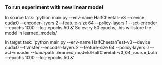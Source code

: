 ### To run experiment with new linear model
In source task: 
'python main.py --env-name HalfCheetah-v3 --device cuda:0 --encoder-layers 2 --feature-size 64 --policy-layers 1 --act-encoder --epochs 1000 --log-epochs 50 &'
So every 50 epochs, this will store the model in learned_models/

In target task:
'python main.py --env-name HalfCheetahTest-v3 --device cuda:0 --transfer --encoder-layers 2 --feature-size 64 --policy-layers 0 --act-encoder --load-path ./learned_models/HalfCheetah-v3_64_source_both --epochs 1000 --log-epochs 50 &'

